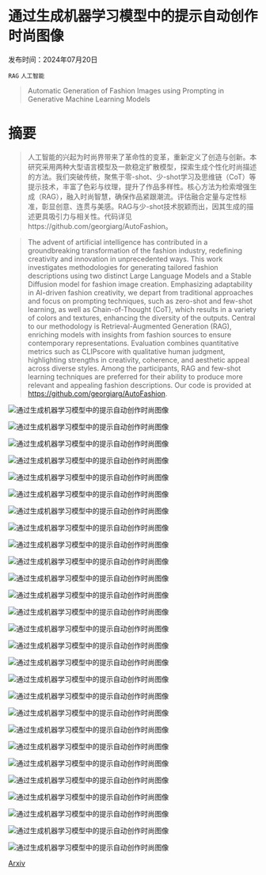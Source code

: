 # 通过生成机器学习模型中的提示自动创作时尚图像

发布时间：2024年07月20日

`RAG` `人工智能`

> Automatic Generation of Fashion Images using Prompting in Generative Machine Learning Models

# 摘要

> 人工智能的兴起为时尚界带来了革命性的变革，重新定义了创造与创新。本研究采用两种大型语言模型及一款稳定扩散模型，探索生成个性化时尚描述的方法。我们突破传统，聚焦于零-shot、少-shot学习及思维链（CoT）等提示技术，丰富了色彩与纹理，提升了作品多样性。核心方法为检索增强生成（RAG），融入时尚智慧，确保作品紧跟潮流。评估融合定量与定性标准，彰显创意、连贯与美感。RAG与少-shot技术脱颖而出，因其生成的描述更具吸引力与相关性。代码详见https://github.com/georgiarg/AutoFashion。

> The advent of artificial intelligence has contributed in a groundbreaking transformation of the fashion industry, redefining creativity and innovation in unprecedented ways. This work investigates methodologies for generating tailored fashion descriptions using two distinct Large Language Models and a Stable Diffusion model for fashion image creation. Emphasizing adaptability in AI-driven fashion creativity, we depart from traditional approaches and focus on prompting techniques, such as zero-shot and few-shot learning, as well as Chain-of-Thought (CoT), which results in a variety of colors and textures, enhancing the diversity of the outputs. Central to our methodology is Retrieval-Augmented Generation (RAG), enriching models with insights from fashion sources to ensure contemporary representations. Evaluation combines quantitative metrics such as CLIPscore with qualitative human judgment, highlighting strengths in creativity, coherence, and aesthetic appeal across diverse styles. Among the participants, RAG and few-shot learning techniques are preferred for their ability to produce more relevant and appealing fashion descriptions. Our code is provided at https://github.com/georgiarg/AutoFashion.

![通过生成机器学习模型中的提示自动创作时尚图像](../../../paper_images/2407.14944/Baseline.jpg)

![通过生成机器学习模型中的提示自动创作时尚图像](../../../paper_images/2407.14944/few-shot.jpg)

![通过生成机器学习模型中的提示自动创作时尚图像](../../../paper_images/2407.14944/CoT-model.jpg)

![通过生成机器学习模型中的提示自动创作时尚图像](../../../paper_images/2407.14944/RAG.jpg)

![通过生成机器学习模型中的提示自动创作时尚图像](../../../paper_images/2407.14944/ageStats.png)

![通过生成机器学习模型中的提示自动创作时尚图像](../../../paper_images/2407.14944/englishStats.png)

![通过生成机器学习模型中的提示自动创作时尚图像](../../../paper_images/2407.14944/occuStats.png)

![通过生成机器学习模型中的提示自动创作时尚图像](../../../paper_images/2407.14944/relatArtStats.png)

![通过生成机器学习模型中的提示自动创作时尚图像](../../../paper_images/2407.14944/fashPartStats.png)

![通过生成机器学习模型中的提示自动创作时尚图像](../../../paper_images/2407.14944/AIPartStats.png)

![通过生成机器学习模型中的提示自动创作时尚图像](../../../paper_images/2407.14944/1stexp.png)

![通过生成机器学习模型中的提示自动创作时尚图像](../../../paper_images/2407.14944/exAbn.png)

![通过生成机器学习模型中的提示自动创作时尚图像](../../../paper_images/2407.14944/inspAbno.png)

![通过生成机器学习模型中的提示自动创作时尚图像](../../../paper_images/2407.14944/2ndexp.png)

![通过生成机器学习模型中的提示自动创作时尚图像](../../../paper_images/2407.14944/compComprehensib.png)

![通过生成机器学习模型中的提示自动创作时尚图像](../../../paper_images/2407.14944/compCoherence.png)

![通过生成机器学习模型中的提示自动创作时尚图像](../../../paper_images/2407.14944/compOutOccas.png)

![通过生成机器学习模型中的提示自动创作时尚图像](../../../paper_images/2407.14944/compOutType.png)

![通过生成机器学习模型中的提示自动创作时尚图像](../../../paper_images/2407.14944/compOutStyle.png)

![通过生成机器学习模型中的提示自动创作时尚图像](../../../paper_images/2407.14944/compColOccas.png)

![通过生成机器学习模型中的提示自动创作时尚图像](../../../paper_images/2407.14944/compColType.png)

![通过生成机器学习模型中的提示自动创作时尚图像](../../../paper_images/2407.14944/compColStyle.png)

![通过生成机器学习模型中的提示自动创作时尚图像](../../../paper_images/2407.14944/compTexOccas.png)

![通过生成机器学习模型中的提示自动创作时尚图像](../../../paper_images/2407.14944/compTexType.png)

![通过生成机器学习模型中的提示自动创作时尚图像](../../../paper_images/2407.14944/compTexStyle.png)

![通过生成机器学习模型中的提示自动创作时尚图像](../../../paper_images/2407.14944/3rd.png)

![通过生成机器学习模型中的提示自动创作时尚图像](../../../paper_images/2407.14944/myresults1.jpg)

[Arxiv](https://arxiv.org/abs/2407.14944)
